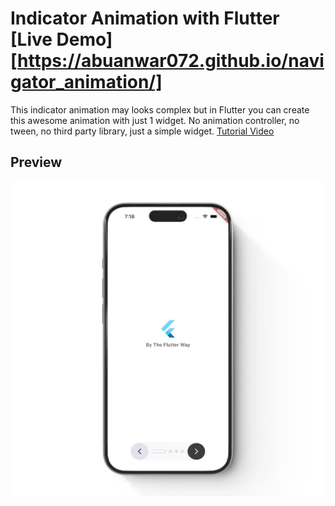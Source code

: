 # Indicator Animation with Flutter [Live Demo][https://abuanwar072.github.io/navigator_animation/]

This indicator animation may looks complex but in Flutter you can create this awesome animation with just 1 widget. No animation controller, no tween, no third party library, just a simple widget. [Tutorial Video](https://youtu.be/xqAT-yJTTwM)

## Preview

![demo](/demo.gif)